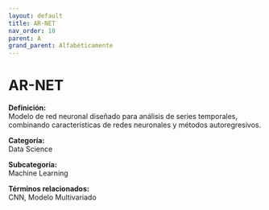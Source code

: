 ```yaml
---
layout: default
title: AR-NET
nav_order: 10
parent: A
grand_parent: Alfabéticamente
---
```


# AR-NET

**Definición:**  
Modelo de red neuronal diseñado para análisis de series temporales, combinando características de redes neuronales y métodos autoregresivos.

**Categoría:**  
Data Science  

**Subcategoría:**  
Machine Learning

**Términos relacionados:**  
CNN, Modelo Multivariado
